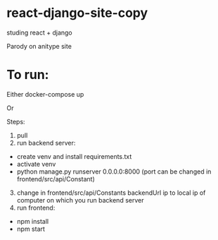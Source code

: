 # react-django-site-copy
studing react + django

Parody on anitype site


# To run:
Either docker-compose up 

Or 

Steps:

1) pull
2) run backend server:
- create venv and install requirements.txt
- activate venv
- python manage.py runserver 0.0.0.0:8000 (port can be changed in frontend/src/api/Constant) 
3) change in frontend/src/api/Constants backendUrl ip to local ip of computer on which you run backend server
4) run frontend:
- npm install
- npm start 
